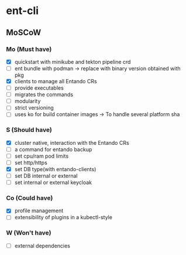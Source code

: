 # ent-cli

## MoSCoW

### Mo (Must have) 
- [x] quickstart with minikube and tekton pipeline crd
- [ ] ent bundle with podman -> replace with binary version obtained with pkg
- [x] clients to manage all Entando CRs
- [ ] provide executables 
- [ ] migrates the commands
- [ ] modularity
- [ ] strict versioning
- [ ] uses ko for build container images -> To handle several platform sha

### S (Should have)
- [x] cluster native, interaction with the Entando CRs
- [ ] a command for entando backup
- [ ] set cpu/ram pod limits
- [ ] set http/https
- [x] set DB type(with entando-clients) 
- [ ] set DB internal or external
- [ ] set internal or external keycloak 

### Co (Could have)
- [x] profile management
- [ ] extensibility of plugins in a kubectl-style

### W (Won't have)
- [ ] external dependencies
